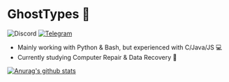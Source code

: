# GhostTypes :ghost:
![Discord](https://img.shields.io/badge/Discord-NotGhostTypes%230872-blue)
[![Telegram](https://img.shields.io/badge/Telegram-%40NotGhostTypes-blue)](https://t.me/NotGhostTypes)
* Mainly working with Python & Bash, but experienced with C/Java/JS :computer:
* Currently studying Computer Repair & Data Recovery :floppy_disk:


[![Anurag's github stats](https://github-readme-stats.vercel.app/api?username=GhostTypes&show_icons=true&theme=dracula)](https://github.com/anuraghazra/github-readme-stats)

